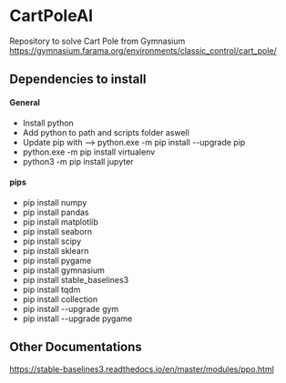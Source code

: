 # CartPoleAI
Repository to solve Cart Pole from Gymnasium
https://gymnasium.farama.org/environments/classic_control/cart_pole/


## Dependencies to install
#### General
- Install python
- Add python to path and scripts folder aswell
- Update pip with --> python.exe -m pip install --upgrade pip
- python.exe -m pip install virtualenv
- python3 -m pip install jupyter

#### pips
- pip install numpy
- pip install pandas
- pip install matplotlib
- pip install seaborn
- pip install scipy
- pip install sklearn
- pip install pygame
- pip install gymnasium
- pip install stable_baselines3
- pip install tqdm
- pip install collection
- pip install --upgrade gym
- pip install --upgrade pygame

## Other Documentations
https://stable-baselines3.readthedocs.io/en/master/modules/ppo.html